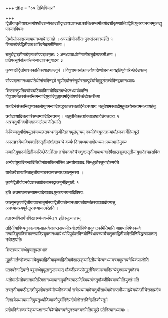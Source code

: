 +++
title = "०५ तिथिविचारः"

+++
द्वितीयातृतीयापञ्चमीषष्ठीदशम्येकादशीद्वादश्यःप्रशस्ताःक्वचित्सप्तमीत्रयोदशीकृष्णप्रतिपद्विधिःपुनरुपनयनमूकाद्युपनयनविषयः

तिथौसोपपदाख्यायामनध्यायेगलग्रहे । अपराह्नेचोपनीतः पुनःसंस्कारमर्हति १ सिताज्येष्ठेद्वितीयाचआश्विनेदशमीप्सिता ।

चतुर्थद्वादशीमाघेएताःसोपपदाःस्मृताः २ अनध्यायाःपौर्णमासीचतुर्दश्यष्टमीअमा । प्रतिपत्सूर्यसंक्रान्तिर्मन्वाद्याश्चयुगादयः ३

कृष्णपक्षेद्वितीयाश्चकार्तिकाषाढफाल्गुने । विषुवायनसंक्रान्त्यौःपक्षिणीअनध्यायइतिपूर्वपरिच्छेदेउक्तम्

सोपपदानामनध्यायतिथीनांचदिनद्वये सूर्योदयोत्तरंसूर्यास्तात्पूर्वंचत्रिमुहूर्तसत्त्वेदिनद्वयमनध्यायः

शिष्टास्तुप्रतिपच्छेषघटिकादिमात्रोपिव्रतबन्धेऽनध्यायंवदन्ति विषुवायनेतरसंक्रान्तिमन्वादियुगादिषुतुप्रथमद्वितीयपरिच्छेदोक्तरीत्या

यत्रदिनेसंक्रान्तिपुण्यकालोयुगमन्वादिश्राद्धकालश्चताद्दिनेऽनध्यायः नतुतेषामस्तादौमुहूर्तत्रयेसत्त्वमनध्यायहेतुः

त्रयोदश्यादिचत्वारिसप्तम्यादिदिनत्रयम् । चतुर्थीचैकतःप्रोक्ताअष्टावेतेगलग्रहाः १ अत्रचतुर्थीनवमीचव्रतकालेत्याजेतिभाति

केचिच्चतुर्थीशेषयुतपंचम्यांव्रतबन्धनंकुर्वन्तितत्रमूलंमृग्यम् नवमीशेषयुतदशम्यांमौञ्ज्नकार्येतिमयूखे

अपराह्णस्त्रेंधाविभक्तदिनतृतीयांशोव्रतबन्धे वर्ज्यः दिनमध्यमभागोमध्यमः प्रथमभागोमुख्यः

मन्वादियुवादयोद्वितीयपरिच्छेदेदर्शिताः तत्रोपनयनेचैत्रशुक्लतृतीयायाःमन्वादेर्वैशाखशुक्लतृतीयायुगादेश्चप्रसक्तिः

अन्येषांयुगादिमन्वादितिथीनांप्रसक्तिर्नास्ति अनयोरपवादः सिन्धुकौस्तुभादौस्मर्यते

याचैत्रवैशाखसितातृतीयामाघस्यसप्तम्यथफाल्गुनस्य ।

कृष्णेद्वितीयोपनयेप्रशस्ताप्रोक्ताभरद्वाजमुनींद्रमुख्यैः १

इति अत्रमाघसप्तम्यामन्वादेरपवादःपुनरुपनयनादिविषयः

फाल्गुनकृष्णद्वितीयायाश्चातुर्मास्याद्वितीयात्वेनानध्यायत्वंप्राप्तंतस्यापवादोय्म्यत्तु अनध्यायस्यपूर्वेद्युरनध्यायात्परेहनि ।

व्रतारम्भंविसर्गंचविद्यारम्भंचवर्जयेत् १ इतिस्मृत्यन्तरम्

तद्वितीयाविध्यनुपपत्यागलग्रहत्वेनप्राप्तसप्तमीत्रयोदशीनिषेधानुवादकमितिभाति अप्राप्तनिषेधकत्वे मन्वादियुगादिसंक्रान्त्यादिप्रयुक्तानध्यायेभ्योपिपूर्वपरदिनयोर्निषेधापत्त्याचैत्रशुक्लद्वितीयादेरपिनिषिद्धत्वापातात् नचेष्टापत्तिः

शिष्टाचाराग्रन्थेषुचानुपलम्भात

मुहूर्तमार्तण्डोक्त्यामाघेशुक्लद्वितीयाकृष्णद्वितीयावैशाखकृष्णद्वितीयाचेत्यनध्यायत्रयमुपनयनेधिकंप्राप्नोति

एतदपरेनाद्रियन्ते बहुग्रन्थेषुमूलानुपलम्भात् मौञ्जीप्रकरणेमुहूर्तचिन्तामण्यादिग्रन्थेषुक्वाप्यनुक्तेश्च

अतोमार्तण्डोक्तानामतिरिक्तानध्यायानामुपनिषत्पाठादिविषयत्वंनतुमौञ्जीविषयत्वमितियुक्तंभाति

तत्रतृतीयाषष्ठीद्वादशीषुप्रदोषसत्वेमौञ्जीनकार्या रात्रेःप्रथमयामेचतुर्थीसार्धयामेसप्तमीयामद्वयेत्रयोदशीचेत्तदाप्रदोषः

दिनद्वयेप्रथमयामादिषुचतुर्थ्यादिव्याप्तौपुर्वादिनेप्रदोषोनोत्तरदिनेइतिकौस्तुभे

प्रदोषदिनेमन्दवारेकृष्णपक्षान्त्यत्रिकेचोपनयनेपुनरुपनयनमितिमयूखे एतेनित्यानध्यायाः ।
